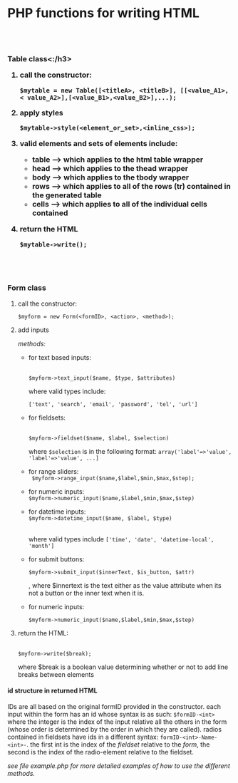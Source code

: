 <h1>PHP functions for writing HTML</h1>
<br><br>
<div>
<h3>Table class<:/h3>
<ol>
<li>
  <p>call the constructor: </p>
  <code>$mytable = new Table([&lt;titleA&gt;, &lt;titleB&gt;], [[&lt;value_A1&gt;,&lt; value_A2&gt;],[&lt;value_B1&gt;,&lt;value_B2&gt;],...);</code>
</li>
<li>
  <p>apply styles</p>
  <code>$mytable->style(&lt;element_or_set&gt;,&lt;inline_css&gt;);</code>
</li>
<li>
  <p>valid elements and sets of elements include:</p>
  <ul>
    <li>table --&gt; which applies to the html table wrapper</li>
    <li>head --&gt; which applies to the thead wrapper</li>
    <li>body --&gt; which applies to the tbody wrapper</li>
    <li>rows --&gt; which applies to all of the rows (tr) contained in the generated table</li>
    <li>cells --&gt; which applies to all of the individual cells contained </li>
  </ul>
</li>
<li>
  <p>return the HTML</p>
  <code>$mytable->write();</code>
</li>
</ol><br><br>
<h3>Form class</h3>
<ol>
<li>
  <p>call the constructor: </p>
  <code>$myform = new Form(&lt;formID&gt;, &lt;action&gt;, &lt;method&gt;);</code>
</li>
<li>
  <p>add inputs</p>
  <em>methods:</em>
  <ul>
    <li><p>for text based inputs: </p><br><code>$myform-&gt;text_input($name, $type, $attributes)</code> <p>where valid types include: </p> <code>['text', 'search', 'email', 'password', 'tel', 'url']</code></li>
    <li><p>for fieldsets: </p><br> <code>$myform-&gt;fieldset($name, $label, $selection)</code> <p>where <code>$selection</code> is in the following format: <code>array('label'=>'value', 'label'=>'value', ...]</code></p></li>
    <li><p>for range sliders:<br> <code> $myform-&gt;range_input($name,$label,$min,$max,$step);</code></p></li>
    <li><p>for numeric inputs:<br> <code>$myform-&gt;numeric_input($name,$label,$min,$max,$step)</code></p></li>
    <li><p>for datetime inputs:<br> <code>$myform->datetime_input($name, $label, $type)</code></p><br> where valid types include <code>['time', 'date', 'datetime-local', 'month']</code></li>
    <li><p>for submit buttons:</p> <code>$myform->submit_input($innerText, $is_button, $attr)</code><p>, where $innertext is the text either as the value attribute when its not a button or the inner text when it is.</p></li>
    <li><p>for numeric inputs:</p> <code>$myform-&gt;numeric_input($name,$label,$min,$max,$step)</code></li>
  </ul>
</li>
<li>
  <p>return the HTML:</p><br>
  <code>$myform->write($break);</code><br><p>where $break is a boolean value determining whether or not to add line breaks between elements</p>
</li>
</ol>
<h4>id structure in returned HTML</h4>
<p>IDs are all based on the original formID provided in the constructor. each input within the form has an id whose syntax is as such: <code>$formID-&lt;int&gt; </code> where the integer is the index of the input relative all the others in the form (whose order is determined by the order in which they are called). radios contained in fieldsets have ids in a different syntax: <code>formID-&lt;int&gt;-Name-&lt;int&gt;-</code>. the first int is the index of the <em>fieldset</em> relative to the <em>form</em>, the second is the index of the radio-element relative to the fieldset.</p>
  
<em>see file example.php for more detailed examples of how to use the different methods.</em>
</div>
